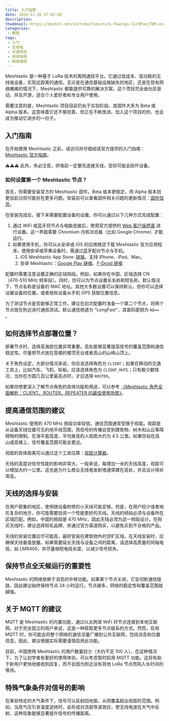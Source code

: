 ```yaml
---
title: 入门指南
date: 2024-11-26 17:45:20
description: 
thumbnail: https://meshcn.net/introduction/nick-fewings-lirOPuejTbM-unsplash.webp
categories:
 - 教程
tags:
 - 入门
 - 无线电
 - 开源项目
 - 网状网络
 - 离网通信
---
```


Meshtastic 是一种基于 LoRa 技术的离网通信平台。它通过低成本、低功耗的无线电设备，实现远距离的通信。无论是在通信基础设施缺失的地区，还是在现有网络瘫痪的情况下，Meshtastic 都能提供可靠的解决方案。这个项目完全由社区驱动，并且开源，适合个人爱好者和专业用户使用。

需要注意的是，Meshtastic 项目目前仍处于实验阶段，其固件大多为 Beta 或 Alpha 版本。这意味着它还不够完善，但正在不断改进。加入这个项目的你，也会成为推动它进步的一份子。

## 入门指南

在开始使用 Meshtastic 之前，请访问并仔细阅读官方提供的入门指南：[Meshtastic 官方指南](https://meshtastic.org/docs/about/)。

⚠⚠⚠ 此外，务必注意，供电前一定要先连接天线，否则可能会损坏设备。

### 如何设置第一个 Meshtastic 节点？

首先，你需要安装官方的 Meshtastic 固件。Beta 版本更稳定，而 Alpha 版本则更加前沿但可能存在更多问题。安装前可以查看固件相关问题的更新情况：[固件信息](https://pole1.co.uk/firmware/)。

在安装完成后，接下来需要配置设备的设置。你可以通过以下几种方式完成配置：

1. 通过 WiFi 或蓝牙将节点与电脑连接后，使用官方提供的 [Web 客户端界面](https://client.meshtastic.org/) 进行设置。这一界面需要 Chromium 内核浏览器（比如 Google Chrome）才能运行。
2. 如果使用手机，你可以从安卓或 iOS 的应用商店下载 Meshtastic 官方应用程序。使用安卓或苹果设备时，需通过蓝牙配对节点与手机。
   1. iOS Meshtastic App Store: [链接](https://apps.apple.com/us/app/meshtastic/id1586432531)。支持 iPhone、iPad、Mac。
   2. 安卓 Meshtastic：[Google Play 链接](https://play.google.com/store/apps/details?id=com.geeksville.mesh&referrer=utm_source%3Dgithub-android-readme)、[F-Droid 链接](https://f-droid.org/packages/com.geeksville.mesh/)

配置时需要注意设置正确的区域频段。例如，如果你在中国，区域选择 CN （470-510 MHz 频率段）。同时，你可以为节点设置长名称和短名称。默认情况下，节点名称是设备的 MAC 地址。其他大多数设置可以保持默认，但你可以选择设置设备的位置，或者授权设备从手机 GPS 获取位置信息。

为了测试节点是否能够正常工作，建议在初次配置时准备一个第二个节点，将两个节点放在附近进行通信测试。默认通信频道为 "LongFast"，其密码密钥为 `AQ==` 。

## 如何选择节点部署位置？

部署节点时，选择高海拔位置非常重要。高处能够显著提高信号的覆盖范围和通信稳定性。尽量把节点放在高楼的楼顶天台或者高山的山峰山顶上。

关于角色设定，大部分情况来说，你应该选择角色为 `CLIENT`；如果在移动的交通工具上，比如汽车、飞机、轮船，应该选择角色为 `CLIENT_MUTE`；只有极少数情况，当你在方圆几百公里最高点时，才应选择 `ROUTER`。

如果你想更深入了解节点角色的具体功能和用途，可以参考 [《Meshtastic 角色全面解析：CLIENT、ROUTER、REPEATER 的最佳使用场景》](https://meshcn.net/how-to-choose-roles/)。

## 提高通信范围的建议

Meshtastic 使用的 470 MHz 频段功率较低，通信范围通常受限于视距。视距是从设备天线位置可见的地平线范围，而信号的传播会受到建筑物、树木和山丘等障碍物的限制。在海平面高度，平均身高的人视距大约为 4.5 公里。如果你站在高山或高楼上，信号覆盖范围可能会更远。

视距的具体距离可以通过这个工具估算：[视距计算器](https://pole1.co.uk/dth/)。

天线的高度对信号性能的影响非常大。一般来说，每增加一米的天线高度，视距可以增加大约一公里。这也是为什么商业无线电发射塔通常建在高处，并且设计得非常高。

## 天线的选择与安装

在用户密集的地区，使用随设备附带的小天线可能足够。但是，在用户较少或者地形复杂的地方，你可能需要投资一个性能更好的天线。天线的频段必须与设备所在区域匹配。例如，中国的频段是 470 MHz，因此天线必须为这一频段设计。在购买天线时，建议选择知名品牌，并通过官方渠道购买，以避免买到不合格的产品。

天线的安装位置应尽可能高，最好安装在建筑物外的空旷区域。在天线安装时，应确保天线垂直放置。如果需要延长天线与设备之间的距离，请选择高质量的同轴电缆，如 LMR400，并尽量缩短电缆长度，以减少信号损失。

## 保持节点全天候运行的重要性

Meshtastic 的网络依赖于消息的中继功能。如果某个节点关闭，它会切断通信链路，因此建议始终保持节点 24 小时运行。节点越多，网络的稳定性和覆盖范围就越强。

## 关于 MQTT 的建议

MQTT 是 Meshtastic 的内置功能，通过以太网或 WiFi 将节点连接到本地互联网。对于完全孤立的用户来说，这是一种获取更多节点联系的方式。然而，启用 MQTT 时，你可能会将整个网络的通信流量广播到公共互联网，包括消息和位置信息。因此，建议根据实际需要谨慎启用此功能。

目前，中国使用 Meshtastic 的用户数量较少（大约不足 100 人）。在这种情况下，为了让初学者有更好的使用体验，可以考虑暂时启用 MQTT 功能。这将有助于新用户更快地接收到回复，而不会因为附近没有其他 LoRa 节点而陷入长时间的等待。

## 特殊气象条件对信号的影响

在某些特定的大气条件下，信号可以反射回地面，从而覆盖超出视距的范围。例如，当高气压引发温度逆转时，会形成对流层导波效应，使无线电波在大气中反射。这种现象能够显著提升信号的传播距离。